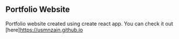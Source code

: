 ## Portfolio Website

Portfolio website created using create react app. You can check it out [here]https://usmnzain.github.io